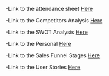 -Link to the attendance sheet [Here](https://github.com/Armendo90/FinalGroupProject/blob/main/ReadMe/Attendance%20Schedule)


-Link to the Competitors Analysis [Here](https://github.com/Armendo90/FinalGroupProject/blob/main/ReadMe/COMPETITOR-ANALYSIS.md)


-Link to the SWOT Analysis [Here](https://github.com/Armendo90/FinalGroupProject/blob/main/ReadMe/SWOT-ANAlYSIS.md)


-Link to the Personal [Here](https://github.com/Armendo90/FinalGroupProject/blob/main/ReadMe/PERSONA.md)


-Link to the Sales Funnel Stages [Here](https://github.com/Armendo90/FinalGroupProject/blob/main/ReadMe/SALES-FUNNEL.md)


-Link to the User Stories [Here](https://github.com/Armendo90/FinalGroupProject/blob/main/ReadMe/SALES-FUNNEL.md)
